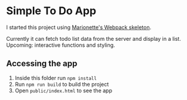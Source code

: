 # Simple To Do App

I started this project using [Marionette's Webpack skeleton](https://github.com/marionettejs/marionette-integrations/tree/master/webpack).

Currently it can fetch todo list data from the server and display in a list. Upcoming: interactive functions and styling.

## Accessing the app

1. Inside this folder run `npm install`
1. Run `npm run build` to build the project 
2. Open `public/index.html` to see the app

